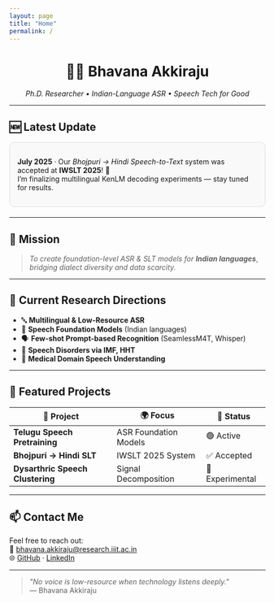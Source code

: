 ```yaml
---
layout: page
title: "Home"
permalink: /
---
```


<div align="center">

# 👋🏼 Bhavana Akkiraju  
_Ph.D. Researcher • Indian-Language ASR • Speech Tech for Good_

</div>

---

## 🆕 Latest Update

<div style="border:1px solid #ddd; border-radius:10px; padding:15px; background-color:#f9f9f9; margin-bottom:20px;">

**July 2025** · Our _Bhojpuri → Hindi Speech-to-Text_ system was accepted at **IWSLT 2025**! 🎉  
I’m finalizing multilingual KenLM decoding experiments — stay tuned for results.

</div>

---

## 🎯 Mission

> _To create foundation-level ASR & SLT models for_ **_Indian languages_**, _bridging dialect diversity and data scarcity._

---

## 🔬 Current Research Directions

- 🔤 **Multilingual & Low-Resource ASR**  
- 🧠 **Speech Foundation Models** (Indian languages)  
- 🗣️ **Few-shot Prompt-based Recognition** (SeamlessM4T, Whisper)  
- 🧬 **Speech Disorders via IMF, HHT**  
- 🏥 **Medical Domain Speech Understanding**

---

## 🧩 Featured Projects

| 🧪 Project | 🌍 Focus | 🧭 Status |
|-----------|----------|----------|
| **Telugu Speech Pretraining** | ASR Foundation Models | 🟢 Active |
| **Bhojpuri → Hindi SLT** | IWSLT 2025 System | ✅ Accepted |
| **Dysarthric Speech Clustering** | Signal Decomposition | 🧪 Experimental |

---

## 📫 Contact Me

Feel free to reach out:  
📧 [bhavana.akkiraju@research.iiit.ac.in](mailto:bhavana.akkiraju@research.iiit.ac.in)  
🌐 [GitHub](https://github.com/akkirajubhavana) · [LinkedIn](https://www.linkedin.com/in/bhavanaakkiraju)

---

> _"No voice is low-resource when technology listens deeply."_  
> — Bhavana Akkiraju

